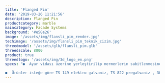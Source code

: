 ```yaml
---
title: 'Flanged Pin'
date: '2019-03-26 11:21:56'
description: Flanged Pin
productcategory: marble
maincategory: Facade Systems
background: '#e58e26'
image: '/assets/img/flansli_pim_render.jpg'
techimage: '/assets/img/flansli_pim_teknik_cizim.jpg'
threedmodel: '/assets/glb/flansli_pim.glb'
threedscale: 8000
product: true
threedlogo: '/assets/img/3d_logo_en.png'
specs: "●  Ayar vidası üzerine yerleştirilip mermerlerin sabitlenmesine yarar.

●  Ürünler isteğe göre TS 149 elektro galvaniz, TS 822 pregalvaniz , 304 ve 430 paslanmaz çelikten üretilebilmektedir."
---
```

